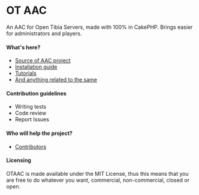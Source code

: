 # OT AAC #

An AAC for Open Tibia Servers, made with 100% in CakePHP. Brings easier for administrators and players.

#### What's here? ####

* [Source of AAC project](https://github.com/Avuenja/OTAAC)
* [Installation guide](https://github.com/Avuenja/OTAAC/wiki/Installation-guide)
* [Tutorials](http://forums.otserv.com.br/index.php/forum/400-aprenda/)
* [And anything related to the same](https://github.com/Avuenja/OTAAC/wiki)

#### Contribution guidelines ####

* Writing tests
* Code review
* Report Issues

#### Who will help the project? ####

* [Contributors](https://github.com/Avuenja/OTAAC/wiki/Contributors)

#### Licensing ####

OTAAC is made available under the MIT License, thus this means that you are free to do whatever you want, commercial, non-commercial, closed or open.
